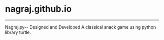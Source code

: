 # nagraj.github.io
-----------------------------------------
Nagraj.py--
Designed and Developed A classical snack game
using python library turtle.
